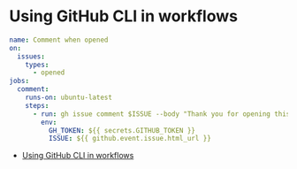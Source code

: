 # Using GitHub CLI in workflows

```yml
name: Comment when opened
on:
  issues:
    types:
      - opened
jobs:
  comment:
    runs-on: ubuntu-latest
    steps:
      - run: gh issue comment $ISSUE --body "Thank you for opening this issue!"
        env:
          GH_TOKEN: ${{ secrets.GITHUB_TOKEN }}
          ISSUE: ${{ github.event.issue.html_url }}


```

- [Using GitHub CLI in workflows](https://docs.github.com/en/actions/using-workflows/using-github-cli-in-workflows)